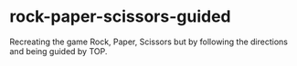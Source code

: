 # rock-paper-scissors-guided
Recreating the game Rock, Paper, Scissors but by following the directions and being guided by TOP.
